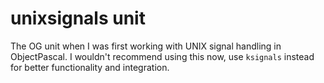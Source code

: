 # unixsignals unit

The OG unit when I was first working with UNIX signal handling in ObjectPascal.  I wouldn't recommend using this now, use `ksignals` instead for better functionality and integration.
